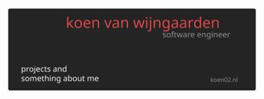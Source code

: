 [![Header](https://raw.githubusercontent.com/20Koen02/20Koen02/master/banner.svg "Banner")](https://koen02.nl/)